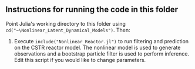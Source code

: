 ## Instructions for running the code in this folder

Point Julia's working directory to this folder using `cd("~\Nonlinear_Latent_Dynamical_Models")`. Then:

1. Execute `include("Nonlinear_Reactor.jl")` to run filtering and prediction on the CSTR reactor model. The nonlinear model is used to generate observations and a bootstrap particle filter is used to perform inference. Edit this script if you would like to change parameters.
